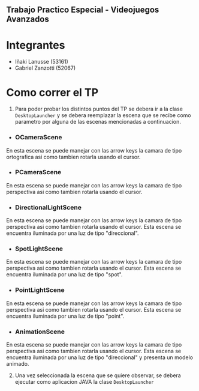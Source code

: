## Trabajo Practico Especial - Videojuegos Avanzados

# Integrantes

- Iñaki Lanusse (53161)
- Gabriel Zanzotti (52067)

# Como correr el TP

1) Para poder probar los distintos puntos del TP se debera ir a la clase ```DesktopLauncher``` y se debera reemplazar la escena que se recibe como parametro por alguna de las escenas mencionadas a continuacion.

- ### OCameraScene
En esta escena se puede manejar con las arrow keys la camara de tipo ortografica asi como tambien rotarla usando el cursor.

- ### PCameraScene
En esta escena se puede manejar con las arrow keys la camara de tipo perspectiva asi como tambien rotarla usando el cursor.

- ### DirectionalLightScene
En esta escena se puede manejar con las arrow keys la camara de tipo perspectiva asi como tambien rotarla usando el cursor. Esta escena se encuentra iluminada por una luz de tipo "direccional".

- ### SpotLightScene
En esta escena se puede manejar con las arrow keys la camara de tipo perspectiva asi como tambien rotarla usando el cursor. Esta escena se encuentra iluminada por una luz de tipo "spot".


- ### PointLightScene
En esta escena se puede manejar con las arrow keys la camara de tipo perspectiva asi como tambien rotarla usando el cursor. Esta escena se encuentra iluminada por una luz de tipo "point".


- ### AnimationScene
En esta escena se puede manejar con las arrow keys la camara de tipo perspectiva asi como tambien rotarla usando el cursor. Esta escena se encuentra iluminada por una luz de tipo "direccional" y presenta un modelo animado.

2) Una vez seleccionada la escena que se quiere observar, se debera ejecutar como aplicacion JAVA la clase ```DesktopLauncher```
